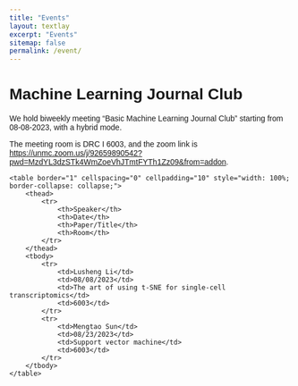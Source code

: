 ```yaml
---
title: "Events"
layout: textlay
excerpt: "Events"
sitemap: false
permalink: /event/
---
```



# Machine Learning Journal Club

We hold biweekly meeting “Basic Machine Learning Journal Club” starting from 08-08-2023, with a hybrid mode.

The meeting room is DRC I 6003, and the zoom link is <a href="https://unmc.zoom.us/j/92659890542?pwd=MzdYL3dzSTk4WmZoeVhJTmtFYTh1Zz09&from=addon" target="_blank">https://unmc.zoom.us/j/92659890542?pwd=MzdYL3dzSTk4WmZoeVhJTmtFYTh1Zz09&from=addon</a>.

<html lang="en">
<body style="font-family: Arial, sans-serif; padding: 20px;">
    
    <table border="1" cellspacing="0" cellpadding="10" style="width: 100%; border-collapse: collapse;">
        <thead>
            <tr>
                <th>Speaker</th>
                <th>Date</th>
                <th>Paper/Title</th>
                <th>Room</th>
            </tr>
        </thead>
        <tbody>
            <tr>
                <td>Lusheng Li</td>
                <td>08/08/2023</td>
                <td>The art of using t-SNE for single-cell transcriptomics</td>
                <td>6003</td>
            </tr>
            <tr>
                <td>Mengtao Sun</td>
                <td>08/23/2023</td>
                <td>Support vector machine</td>
                <td>6003</td>
            </tr>
        </tbody>
    </table>
</body>
</html>

